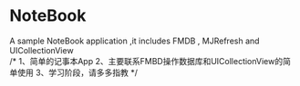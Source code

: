 # NoteBook
A sample NoteBook application ,it includes FMDB , MJRefresh and UICollectionView  
/*
1、简单的记事本App
2、主要联系FMBD操作数据库和UICollectionView的简单使用
3、学习阶段，请多多指教
*/
